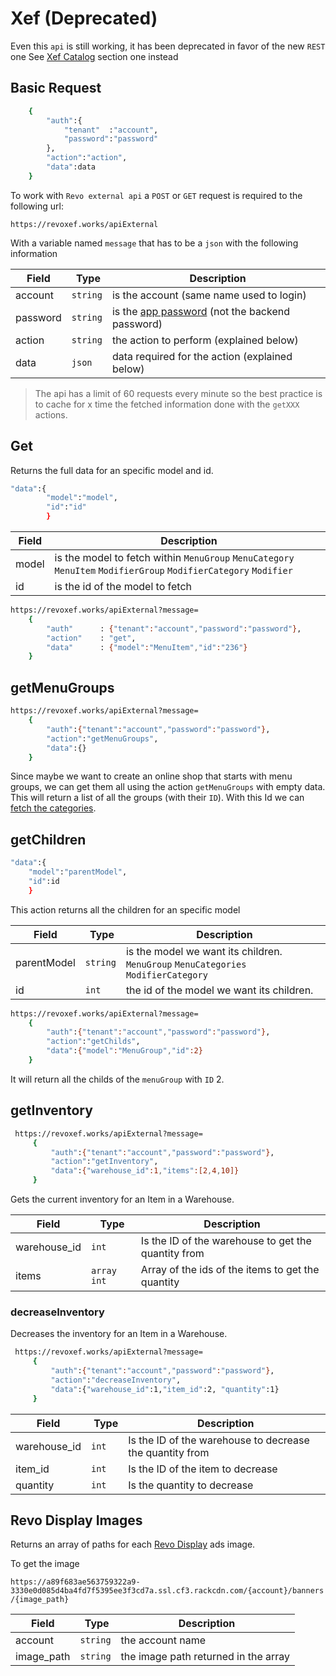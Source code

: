 # Xef (Deprecated)

Even this `api` is still working, it has been deprecated in favor of the new `REST` one
See [Xef Catalog](#xef-catalog) section one instead

## Basic Request

```sh
    {
        "auth":{
            "tenant"  :"account",
            "password":"password"
        },
        "action":"action",
        "data":data
    }
```

To work with `Revo external api` a `POST` or `GET` request is required to the following url:

`https://revoxef.works/apiExternal`

With a variable named `message` that has to be a `json` with the following information


    
Field    | Type     | Description
---------|----------|---------------
account  | `string` | is the account (same name used to login)
password | `string` | is the [app password](/back/account#password) (not the backend password)
action   | `string` | the action to perform (explained below)
data     | `json`   | data required for the action (explained below) 
    
> The api has a limit of 60 requests every minute so the best practice is to cache for x time the fetched information done with the `getXXX` actions.


## Get

Returns the full data for an specific model and id.

```sh
"data":{
        "model":"model",
        "id":"id"
        }
```
            
Field    | Description
---------|---------------
model    | is the model to fetch within `MenuGroup` `MenuCategory` `MenuItem` `ModifierGroup` `ModifierCategory` `Modifier`
id       | is the id of the model to fetch


```sh
https://revoxef.works/apiExternal?message=
    {
        "auth"      : {"tenant":"account","password":"password"},
        "action"    : "get",
        "data"      : {"model":"MenuItem","id":"236"}
    }
```
    

## getMenuGroups

```sh
https://revoxef.works/apiExternal?message=
    {
        "auth":{"tenant":"account","password":"password"},
        "action":"getMenuGroups",
        "data":{}
    }
```

Since maybe we want to create an online shop that starts with menu groups, we can get them all using the action `getMenuGroups` with empty data.
This will return a list of all the groups (with their `ID`). With this Id we can [fetch the categories](#getChilds).


## getChildren

```sh
"data":{
    "model":"parentModel",
    "id":id
    }
```

This action returns all the children for an specific model
        
Field       | Type     | Description
------------|----------|---------------
parentModel | `string` | is the model we want its children. `MenuGroup` `MenuCategories` `ModifierCategory`
id          | `int`    | the id of the model we want its children.
        

```sh
https://revoxef.works/apiExternal?message=
    {
        "auth":{"tenant":"account","password":"password"},
        "action":"getChilds",
        "data":{"model":"MenuGroup","id":2}
    }
```
        
It will return all the childs of the `menuGroup` with `ID` 2.
    

## getInventory

```sh
 https://revoxef.works/apiExternal?message=
     {
         "auth":{"tenant":"account","password":"password"},
         "action":"getInventory",
         "data":{"warehouse_id":1,"items":[2,4,10]}
     }
```

Gets the current inventory for an Item in a Warehouse.


Field        | Type        | Description
-------------|-------------|---------------
warehouse_id | `int`       | Is the ID of the warehouse to get the quantity from
items        | `array int` | Array of the ids of the items to get the quantity


 
### decreaseInventory

Decreases the inventory for an Item in a Warehouse.
 
```sh
 https://revoxef.works/apiExternal?message=
     {
         "auth":{"tenant":"account","password":"password"},
         "action":"decreaseInventory",
         "data":{"warehouse_id":1,"item_id":2, "quantity":1}
     }
```
 

Field        | Type  | Description
-------------|-------|---------------
warehouse_id | `int` | Is the ID of the warehouse to decrease the quantity from
item_id      | `int` | Is the ID of the item to decrease
quantity     | `int` | Is the quantity to decrease


## Revo Display Images

Returns an array of paths for each [Revo Display](/display) ads image.

To get the image

`https://a89f683ae563759322a9-3330e0d085d4ba4fd7f5395ee3f3cd7a.ssl.cf3.rackcdn.com/{account}/banners/{image_path}`

Field       | Type      | Description
------------|-----------|---------------
account     | `string`  | the account name
image_path  | `string`  | the image path returned in the array